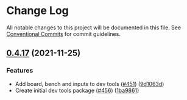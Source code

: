 # Change Log

All notable changes to this project will be documented in this file.
See [Conventional Commits](https://conventionalcommits.org) for commit guidelines.

## [0.4.17](https://github.com/Jameskmonger/creature-chess/compare/v0.4.16...v0.4.17) (2021-11-25)

### Features

- Add board, bench and inputs to dev tools ([#451](https://github.com/Jameskmonger/creature-chess/issues/451)) ([9d1063d](https://github.com/Jameskmonger/creature-chess/commit/9d1063de29a6cbc0b6edf9f3049bfcce0c2947ea))
- Create initial dev tools package ([#456](https://github.com/Jameskmonger/creature-chess/issues/456)) ([1ba9861](https://github.com/Jameskmonger/creature-chess/commit/1ba98614118757bf22398cddbe8c15d118eb9db1))
